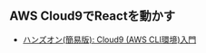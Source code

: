 ## AWS Cloud9でReactを動かす



- [ハンズオン(簡易版): Cloud9 (AWS CLI環境)入門](http://prototype-handson-cli.s3-website-ap-northeast-1.amazonaws.com/handson_light-aws_service/handson_light-aws_service-cloud9-environment-cloudshell/index.html "https://www.ultra-noob.com/blog/2020/2020-05-25-AWS_Cloud9%E3%82%92WEB%E3%82%B5%E3%83%BC%E3%83%90%E3%83%BC%E3%81%AB%E3%81%99%E3%82%8B(IP%E7%A2%BA%E8%AA%8D%EF%BC%8B%E3%83%9D%E3%83%BC%E3%83%88%E9%96%8B%E6%94%BE)/")
